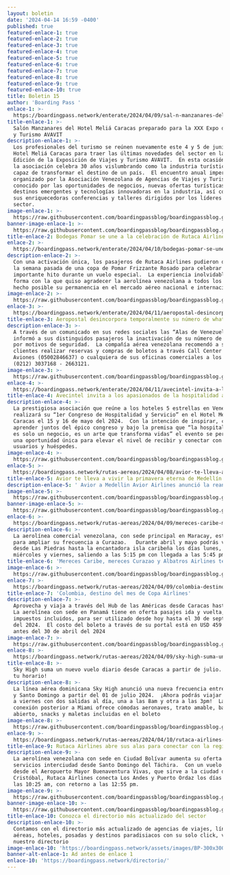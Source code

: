 ```yaml
---
layout: boletin
date: '2024-04-14 16:59 -0400'
published: true
featured-enlace-1: true
featured-enlace-2: true
featured-enlace-3: true
featured-enlace-4: true
featured-enlace-5: true
featured-enlace-6: true
featured-enlace-7: true
featured-enlace-8: true
featured-enlace-9: true
featured-enlace-10: true
title: Boletin 15
author: 'Boarding Pass '
enlace-1: >-
  https://boardingpass.network/enterate/2024/04/09/sal-n-manzanares-del-hotel-meli-caracas-preparado-para-la-xxx-expo-de-viajes-y-turismo-avavit/
title-enlace-1: >-
  Salón Manzanares del Hotel Meliá Caracas preparado para la XXX Expo de Viajes
  y Turismo AVAVIT
description-enlace-1: >-
  Los profesionales del turismo se reúnen nuevamente este 4 y 5 de junio en el
  Hotel Meliá Caracas para traer las últimas novedades del sector en la XXX
  Edición de la Exposición de Viajes y Turismo AVAVIT.  En esta ocasión especial
  la asociación celebra 30 años vislumbrando como la industria turística es
  capaz de transformar el destino de un país.  El encuentro anual imperdible
  organizado por la Asociación Venezolana de Agencias de Viajes y Turismo es
  conocido por las oportunidades de negocios, nuevas ofertas turísticas,
  destinos emergentes y tecnologías innovadoras en la industria, así como por
  sus enriquecedoras conferencias y talleres dirigidos por los líderes del
  sector.
image-enlace-1: >-
  https://raw.githubusercontent.com/boardingpassblog/boardingpassblog.github.io/main/avavit.png
banner-image-enlace-1: >-
  https://raw.githubusercontent.com/boardingpassblog/boardingpassblog.github.io/main/assets/images/Banner-Enterate.jpg
title-enlace-2: Bodegas Pomar se une a la celebración de Rutaca Airlines.
enlace-2: >-
  https://boardingpass.network/enterate/2024/04/10/bodegas-pomar-se-une-a-la-celebraci-n-de-rutaca-airlines/
description-enlace-2: >-
  Con una activación única, los pasajeros de Rutaca Airlines pudieron disfrutar
  la semana pasada de una copa de Pomar Frizzante Rosado para celebrar este
  importante hito durante un vuelo especial.  La experiencia inolvidable fue la
  forma con la que quiso agradecer la aerolínea venezolana a todos los que han
  hecho posible su permanencia en el mercado aéreo nacional e internacional.
image-enlace-2: >-
  https://raw.githubusercontent.com/boardingpassblog/boardingpassblog.github.io/main/assets/images/Rutaca-Pomar.jpg
enlace-3: >-
  https://boardingpass.network/enterate/2024/04/11/aeropostal-desincorpora-temporalmente-su-n-mero-de-whatsapp/
title-enlace-3: Aeropostal desincorpora temporalmente su número de whatsapp
description-enlace-3: >-
  A través de un comunicado en sus redes sociales las “Alas de Venezuela”
  informó a sus distinguidos pasajeros la inactivación de su número de WhatsApp
  por motivos de seguridad.  La compañía aérea venezolana recomendó a sus
  clientes realizar reservas y compras de boletos a través Call Center 0500
  Aviones (05002846637) o cualquiera de sus oficinas comerciales a los teléfonos
  (0212) 3037168 - 2663121.
image-enlace-3: >-
  https://raw.githubusercontent.com/boardingpassblog/boardingpassblog.github.io/main/assets/images/aeropostal.png
enlace-4: >-
  https://boardingpass.network/enterate/2024/04/11/avecintel-invita-a-los-apasionados-de-la-hospitalidad-a-un-viaje-transformador/
title-enlace-4: Avecintel invita a los apasionados de la hospitalidad a un viaje transformador
description-enlace-4: >-
  La prestigiosa asociación que reúne a los hoteles 5 estrellas en Venezuela,
  realizará su “1er Congreso de Hospitalidad y Servicio” en el Hotel Melía
  Caracas el 15 y 16 de mayo del 2024.  Con la intención de inspirar, conectar y
  aprender juntos del épico congreso y bajo la premisa que “la hospitalidad no
  es solo un negocio, es un arte que transforma vidas” el evento se perfila como
  una oportunidad única para elevar el nivel de recibir y conectar con clientes,
  usuarios y huéspedes.
image-enlace-4: >-
  https://raw.githubusercontent.com/boardingpassblog/boardingpassblog.github.io/main/avecintel%20congreso.png
enlace-5: >-
  https://boardingpass.network/rutas-aereas/2024/04/08/avior-te-lleva-a-vivir-la-primavera-eterna-de-medell-n/
title-enlace-5: Avior te lleva a vivir la primavera eterna de Medellín.
description-enlace-5: ' Avior a Medellin Avior Airlines anunció la reanudación de sus vuelos entre Caracas y Medellín a partir del 9 de mayo.  Luego de cuatro años de ausencia en el mercado aéreo colombiano post pandemia, la aerolínea venezolana este año inicia su segunda ruta al país cafetero.'
image-enlace-5: >-
  https://raw.githubusercontent.com/boardingpassblog/boardingpassblog.github.io/main/assets/images/Avior-Medellin.jpg
banner-image-enlace-5: >-
  https://raw.githubusercontent.com/boardingpassblog/boardingpassblog.github.io/main/assets/images/Banner-Rutas.jpg
enlace-6: >-
  https://boardingpass.network/rutas-aereas/2024/04/09/mereces-caribe-mereces-curazao-y-albatros-airlines-te-lleva-volando/
description-enlace-6: >-
  La aerolínea comercial venezolana, con sede principal en Maracay, está lista
  para ampliar su frecuencia a Curazao.   Durante abril y mayo podrás viajar
  desde Las Piedras hasta la encantadora isla caribeña los días lunes, martes,
  miércoles y viernes, saliendo a las 5:15 pm con llegada a las 5:45 pm.
title-enlace-6: 'Mereces Caribe, mereces Curazao y Albatros Airlines te lleva volando'
image-enlace-6: >-
  https://raw.githubusercontent.com/boardingpassblog/boardingpassblog.github.io/main/assets/images/Albatros-Curazao.jpg
enlace-7: >-
  https://boardingpass.network/rutas-aereas/2024/04/09/colombia-destino-del-mes-de-copa-airlines/
title-enlace-7: 'Colombia, destino del mes de Copa Airlines'
description-enlace-7: >-
  Aprovecha y viaja a través del Hub de las Américas desde Caracas hasta Bogotá!
  La aerolínea con sede en Panamá tiene en oferta pasajes ida y vuelta, con
  impuestos incluidos, para ser utilizado desde hoy hasta el 30 de septiembre
  del 2024.  El costo del boleto a través de su portal está en USD 459 comprado
  antes del 30 de abril del 2024
image-enlace-7: >-
  https://raw.githubusercontent.com/boardingpassblog/boardingpassblog.github.io/main/assets/images/copa%20airlines.png
enlace-8: >-
  https://boardingpass.network/rutas-aereas/2024/04/09/sky-high-suma-un-nuevo-vuelo-diario-desde-caracas-a-partir-de-julio-escoge-tu-horario/
title-enlace-8: >-
  Sky High suma un nuevo vuelo diario desde Caracas a partir de julio. ¡Escoge
  tu horario!
description-enlace-8: >-
  La línea aérea dominicana Sky High anunció una nueva frecuencia entre Caracas
  y Santo Domingo a partir del 01 de julio 2024.  ¡Ahora podrás viajar de lunes
  a viernes con dos salidas al día, una a las 8am y otra a las 3pm!  La ruta con
  conexión posterior a Miami ofrece cómodas aeronaves, trato amable, bar
  abierto, snacks y maletas incluidas en el boleto
image-enlace-8: >-
  https://raw.githubusercontent.com/boardingpassblog/boardingpassblog.github.io/main/skyhigh.png
enlace-9: >-
  https://boardingpass.network/rutas-aereas/2024/04/10/rutaca-airlines-abre-sus-alas-para-conectar-con-la-regi-n-andina/
title-enlace-9: Rutaca Airlines abre sus alas para conectar con la región andina
description-enlace-9: >-
  La aerolínea venezolana con sede en Ciudad Bolívar aumenta su oferta de
  servicios interciudad desde Santo Domingo del Táchira.  Con un vuelo semanal
  desde el Aeropuerto Mayor Buenaventura Vivas, que sirve a la ciudad de San
  Cristóbal, Rutaca Airlines conecta Los Andes y Puerto Ordaz los días sábados a
  las 10:25 am, con retorno a las 12:55 pm.
image-enlace-9: >-
  https://raw.githubusercontent.com/boardingpassblog/boardingpassblog.github.io/main/assets/images/Rutaca-PZO.jpg
banner-image-enlace-10: >-
  https://raw.githubusercontent.com/boardingpassblog/boardingpassblog.github.io/main/assets/images/Banner_Directorio.jpg
title-enlace-10: Conozca el directorio más actualizado del sector
description-enlace-10: >-
  Contamos con el directorio más actualizado de agencias de viajes, líneas
  aéreas, hoteles, posadas y destinos paradisiacos con su solo click, visitando
  nuestro directorio
image-enlace-10: 'https://boardingpass.network/assets/images/BP-300x300.jpg'
banner-alt-enlace-1: Ad antes de enlace 1
enlace-10: 'https://boardingpass.network/directorio/'
---
```

